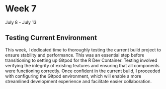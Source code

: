 # Week 7
July 8 - July 13


## Testing Current Environment

This week, I dedicated time to thoroughly testing the current build project to ensure stability and performance. This was an essential step before transitioning to setting up Gitpod for the R Dev Container. Testing involved verifying the integrity of existing features and ensuring that all components were functioning correctly. Once confident in the current build, I proceeded with configuring the Gitpod environment, which will enable a more streamlined development experience and facilitate easier collaboration.